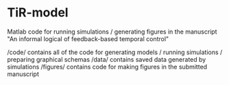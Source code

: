 # TiR-model
Matlab code for running simulations / generating figures in the manuscript "An informal logical of feedback-based temporal control"

/code/ contains all of the code for generating models / running simulations / preparing graphical schemas
/data/ contains saved data generated by simulations
/figures/ contains code for making figures in the submitted manuscript

